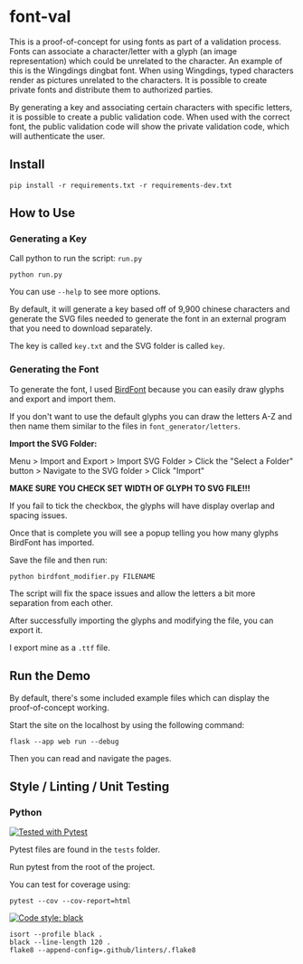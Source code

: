 # font-val

This is a proof-of-concept for using fonts as part of a validation process.
Fonts can associate a character/letter with a glyph (an image representation) which could be unrelated to the character.
An example of this is the Wingdings dingbat font. When using Wingdings, typed characters render as pictures unrelated to the characters.
It is possible to create private fonts and distribute them to authorized parties.

By generating a key and associating certain characters with specific letters, it is possible to create a public validation code.
When used with the correct font, the public validation code will show the private validation code, which will authenticate the user.

## Install
```commandline
pip install -r requirements.txt -r requirements-dev.txt
```

## How to Use

### Generating a Key
Call python to run the script: `run.py`
```commandline
python run.py
```

You can use `--help` to see more options.

By default, it will generate a key based off of 9,900 chinese characters and generate the SVG files needed to generate the font in an external program that you need to download separately.

The key is called `key.txt` and the SVG folder is called `key`.

### Generating the Font
To generate the font, I used [BirdFont](https://github.com/johanmattssonm/birdfont) because you can easily draw glyphs and export and import them.

If you don't want to use the default glyphs you can draw the letters A-Z and then name them similar to the files in `font_generator/letters`.

**Import the SVG Folder:**

Menu > Import and Export > Import SVG Folder > Click the "Select a Folder" button > Navigate to the SVG folder > Click "Import"

**MAKE SURE YOU CHECK SET WIDTH OF GLYPH TO SVG FILE!!!**

If you fail to tick the checkbox, the glyphs will have display overlap and spacing issues.

Once that is complete you will see a popup telling you how many glyphs BirdFont has imported.

Save the file and then run:
```commandline
python birdfont_modifier.py FILENAME
```

The script will fix the space issues and allow the letters a bit more separation from each other.

After successfully importing the glyphs and modifying the file, you can export it.

I export mine as a `.ttf` file.

## Run the Demo
By default, there's some included example files which can display the proof-of-concept working.

Start the site on the localhost by using the following command:

```commandline
flask --app web run --debug
```

Then you can read and navigate the pages.

## Style / Linting / Unit Testing

### Python
[![Tested with Pytest](https://img.shields.io/badge/Tested%20with-Pytest-red?style=for-the-badge)](https://docs.pytest.org/)

Pytest files are found in the `tests` folder.

Run pytest from the root of the project.

You can test for coverage using:
```text
pytest --cov --cov-report=html
```

[![Code style: black](https://img.shields.io/badge/Code%20Style-Black-000000.svg?style=for-the-badge)](https://github.com/psf/black)


```text
isort --profile black .
black --line-length 120 .
flake8 --append-config=.github/linters/.flake8
```
